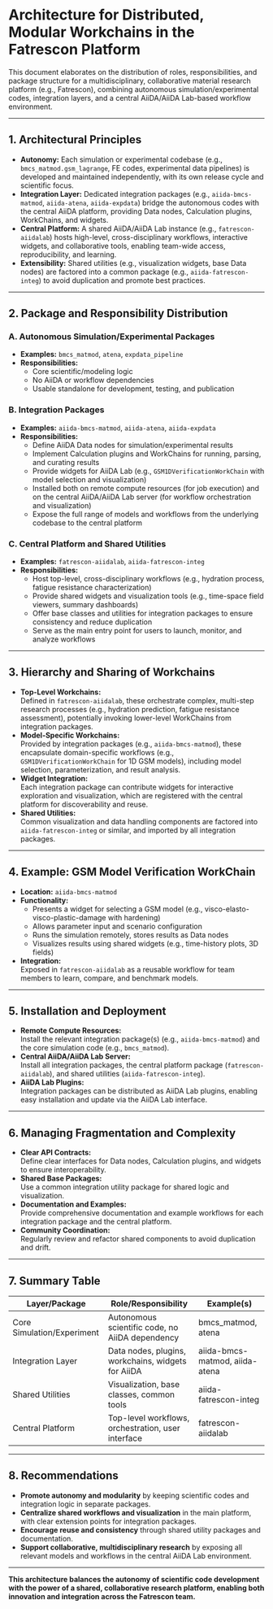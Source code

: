 # Architecture for Distributed, Modular Workchains in the Fatrescon Platform

This document elaborates on the distribution of roles, responsibilities, and package structure for a multidisciplinary, collaborative material research platform (e.g., Fatrescon), combining autonomous simulation/experimental codes, integration layers, and a central AiiDA/AiiDA Lab-based workflow environment.

---

## 1. Architectural Principles

- **Autonomy:** Each simulation or experimental codebase (e.g., `bmcs_matmod.gsm_lagrange`, FE codes, experimental data pipelines) is developed and maintained independently, with its own release cycle and scientific focus.
- **Integration Layer:** Dedicated integration packages (e.g., `aiida-bmcs-matmod`, `aiida-atena`, `aiida-expdata`) bridge the autonomous codes with the central AiiDA platform, providing Data nodes, Calculation plugins, WorkChains, and widgets.
- **Central Platform:** A shared AiiDA/AiiDA Lab instance (e.g., `fatrescon-aiidalab`) hosts high-level, cross-disciplinary workflows, interactive widgets, and collaborative tools, enabling team-wide access, reproducibility, and learning.
- **Extensibility:** Shared utilities (e.g., visualization widgets, base Data nodes) are factored into a common package (e.g., `aiida-fatrescon-integ`) to avoid duplication and promote best practices.

---

## 2. Package and Responsibility Distribution

### **A. Autonomous Simulation/Experimental Packages**
- **Examples:** `bmcs_matmod`, `atena`, `expdata_pipeline`
- **Responsibilities:**
  - Core scientific/modeling logic
  - No AiiDA or workflow dependencies
  - Usable standalone for development, testing, and publication

### **B. Integration Packages**
- **Examples:** `aiida-bmcs-matmod`, `aiida-atena`, `aiida-expdata`
- **Responsibilities:**
  - Define AiiDA Data nodes for simulation/experimental results
  - Implement Calculation plugins and WorkChains for running, parsing, and curating results
  - Provide widgets for AiiDA Lab (e.g., `GSM1DVerificationWorkChain` with model selection and visualization)
  - Installed both on remote compute resources (for job execution) and on the central AiiDA/AiiDA Lab server (for workflow orchestration and visualization)
  - Expose the full range of models and workflows from the underlying codebase to the central platform

### **C. Central Platform and Shared Utilities**
- **Examples:** `fatrescon-aiidalab`, `aiida-fatrescon-integ`
- **Responsibilities:**
  - Host top-level, cross-disciplinary workflows (e.g., hydration process, fatigue resistance characterization)
  - Provide shared widgets and visualization tools (e.g., time-space field viewers, summary dashboards)
  - Offer base classes and utilities for integration packages to ensure consistency and reduce duplication
  - Serve as the main entry point for users to launch, monitor, and analyze workflows

---

## 3. Hierarchy and Sharing of Workchains

- **Top-Level Workchains:**  
  Defined in `fatrescon-aiidalab`, these orchestrate complex, multi-step research processes (e.g., hydration prediction, fatigue resistance assessment), potentially invoking lower-level WorkChains from integration packages.
- **Model-Specific Workchains:**  
  Provided by integration packages (e.g., `aiida-bmcs-matmod`), these encapsulate domain-specific workflows (e.g., `GSM1DVerificationWorkChain` for 1D GSM models), including model selection, parameterization, and result analysis.
- **Widget Integration:**  
  Each integration package can contribute widgets for interactive exploration and visualization, which are registered with the central platform for discoverability and reuse.
- **Shared Utilities:**  
  Common visualization and data handling components are factored into `aiida-fatrescon-integ` or similar, and imported by all integration packages.

---

## 4. Example: GSM Model Verification WorkChain

- **Location:** `aiida-bmcs-matmod`
- **Functionality:**
  - Presents a widget for selecting a GSM model (e.g., visco-elasto-visco-plastic-damage with hardening)
  - Allows parameter input and scenario configuration
  - Runs the simulation remotely, stores results as Data nodes
  - Visualizes results using shared widgets (e.g., time-history plots, 3D fields)
- **Integration:**  
  Exposed in `fatrescon-aiidalab` as a reusable workflow for team members to learn, compare, and benchmark models.

---

## 5. Installation and Deployment

- **Remote Compute Resources:**  
  Install the relevant integration package(s) (e.g., `aiida-bmcs-matmod`) and the core simulation code (e.g., `bmcs_matmod`).
- **Central AiiDA/AiiDA Lab Server:**  
  Install all integration packages, the central platform package (`fatrescon-aiidalab`), and shared utilities (`aiida-fatrescon-integ`).
- **AiiDA Lab Plugins:**  
  Integration packages can be distributed as AiiDA Lab plugins, enabling easy installation and update via the AiiDA Lab interface.

---

## 6. Managing Fragmentation and Complexity

- **Clear API Contracts:**  
  Define clear interfaces for Data nodes, Calculation plugins, and widgets to ensure interoperability.
- **Shared Base Packages:**  
  Use a common integration utility package for shared logic and visualization.
- **Documentation and Examples:**  
  Provide comprehensive documentation and example workflows for each integration package and the central platform.
- **Community Coordination:**  
  Regularly review and refactor shared components to avoid duplication and drift.

---

## 7. Summary Table

| Layer/Package              | Role/Responsibility                                      | Example(s)                |
|----------------------------|---------------------------------------------------------|---------------------------|
| Core Simulation/Experiment | Autonomous scientific code, no AiiDA dependency         | bmcs_matmod, atena        |
| Integration Layer          | Data nodes, plugins, workchains, widgets for AiiDA      | aiida-bmcs-matmod, aiida-atena |
| Shared Utilities           | Visualization, base classes, common tools               | aiida-fatrescon-integ     |
| Central Platform           | Top-level workflows, orchestration, user interface      | fatrescon-aiidalab        |

---

## 8. Recommendations

- **Promote autonomy and modularity** by keeping scientific codes and integration logic in separate packages.
- **Centralize shared workflows and visualization** in the main platform, with clear extension points for integration packages.
- **Encourage reuse and consistency** through shared utility packages and documentation.
- **Support collaborative, multidisciplinary research** by exposing all relevant models and workflows in the central AiiDA Lab environment.

---

**This architecture balances the autonomy of scientific code development with the power of a shared, collaborative research platform, enabling both innovation and integration across the Fatrescon team.**
